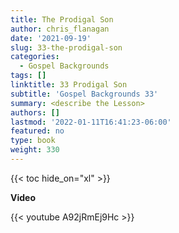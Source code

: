 ```yaml
---
title: The Prodigal Son
author: chris_flanagan
date: '2021-09-19'
slug: 33-the-prodigal-son
categories:
  - Gospel Backgrounds
tags: []
linktitle: 33 Prodigal Son
subtitle: 'Gospel Backgrounds 33'
summary: <describe the Lesson>
authors: []
lastmod: '2022-01-11T16:41:23-06:00'
featured: no
type: book
weight: 330
---
```

{{< toc hide_on="xl" >}}

<script type="text/javascript">
  window.ESV_CROSSREF_OPTIONS = {
    body_background_color: 'D7E5F0',
    header_font_size: 10,
    body_font_size: 14,
    footer_font_size: 8,
    header_font_family: 'Arial',
    body_font_family: 'Times'
  };
</script>
<script src="https://static.esvmedia.org/crossref/crossref.min.js" type="text/javascript"></script> 



**Video**

{{< youtube A92jRmEj9Hc >}}

